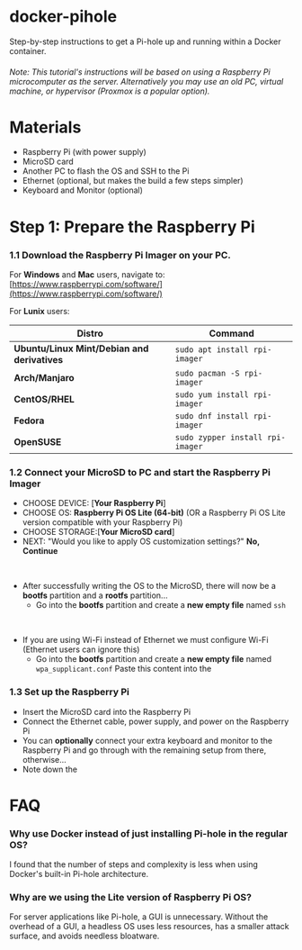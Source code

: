 # docker-pihole
Step-by-step instructions to get a Pi-hole up and running within a Docker container.
###### Note: This tutorial's instructions will be based on using a Raspberry Pi microcomputer as the server. Alternatively you may use an old PC, virtual machine, or hypervisor (Proxmox is a popular option).

# Materials
- Raspberry Pi (with power supply)
- MicroSD card
- Another PC to flash the OS and SSH to the Pi
- Ethernet (optional, but makes the build a few steps simpler)
- Keyboard and Monitor (optional)

# Step 1: Prepare the Raspberry Pi
### 1.1 Download the Raspberry Pi Imager on your PC.

For **Windows** and **Mac** users, navigate to: [https://www.raspberrypi.com/software/](https://www.raspberrypi.com/software/)

For **Lunix** users:

| Distro                                   | Command                           |
|------------------------------------------|-----------------------------------|
| **Ubuntu/Linux Mint/Debian and derivatives** | `sudo apt install rpi-imager` |
| **Arch/Manjaro** | `sudo pacman -S rpi-imager` |
| **CentOS/RHEL** | `sudo yum install rpi-imager` |
| **Fedora** | `sudo dnf install rpi-imager` |
| **OpenSUSE** | `sudo zypper install rpi-imager` |

### 1.2 Connect your MicroSD to PC and start the Raspberry Pi Imager

  - CHOOSE DEVICE: [**Your Raspberry Pi**]
  - CHOOSE OS: **Raspberry Pi OS Lite (64-bit)** (OR a Raspberry Pi OS Lite version compatible with your Raspberry Pi)
  - CHOOSE STORAGE:[**Your MicroSD card**]
  - NEXT: "Would you like to apply OS customization settings?" **No, Continue**
  <br>
  
  - After successfully writing the OS to the MicroSD, there will now be a **bootfs** partition and a **rootfs** partition...
    - Go into the **bootfs** partition and create a **new empty file** named `ssh`
  <br>
  
  - If you are using Wi-Fi instead of Ethernet we must configure Wi-Fi (Ethernet users can ignore this)
    - Go into the **bootfs** partition and create a **new empty file** named `wpa_supplicant.conf`
    Paste this content into the 
   
### 1.3 Set up the Raspberry Pi

  - Insert the MicroSD card into the Raspberry Pi
  - Connect the Ethernet cable, power supply, and power on the Raspberry Pi
  - You can **optionally** connect your extra keyboard and monitor to the Raspberry Pi and go through with the remaining setup from there, otherwise...
  - Note down the 






















# FAQ
### Why use Docker instead of just installing Pi-hole in the regular OS?
I found that the number of steps and complexity is less when using Docker's built-in Pi-hole architecture.

### Why are we using the Lite version of Raspberry Pi OS?
For server applications like Pi-hole, a GUI is unnecessary. Without the overhead of a GUI, a headless OS uses less resources, has a smaller attack surface, and avoids needless bloatware.
